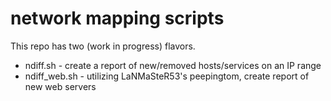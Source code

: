 # network mapping scripts
This repo has two (work in progress) flavors.
  * ndiff.sh - create a report of new/removed hosts/services on an IP
    range
  * ndiff_web.sh - utilizing LaNMaSteR53's peepingtom, create report of
    new web servers
